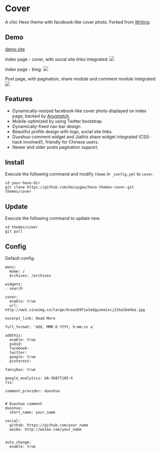 # Cover

A chic Hexo theme with facebook-like cover photo. Forked from [Writing](https://github.com/yunlzheng/hexo-themes-writing).

## Demo

[demo site](http://stddup.me)

Index page - cover, with social site links integrated:
![](http://ww2.sinaimg.cn/large/6cea169fjw1edhzrl42srj21400jnk2r.jpg)

Index page - blog:
![](http://ww1.sinaimg.cn/large/6cea169fjw1edhzsngsyjj213l0jmtbu.jpg)

Post page, with pagination, share module and comment module integrated:
![](http://ww1.sinaimg.cn/large/6cea169fjw1edhzude2koj21400jn40v.jpg)

## Features
  - Dynamically-resized facebook-like cover photo displayed on index page, backed by [Anystretch](https://github.com/danmillar/jquery-anystretch).  
  - Mobile-optimized by using Twitter bootstrap.
  - Dynamically-fixed nav-bar design.
  - Beautiful profile design with logo, social site links.
  - Duoshuo comment widget and Jiathis share widget integrated (CSS-hack involved!), friendly for Chinese users.
  - Newer and older posts pagination support.

## Install

Execute the following command and modify `theme` in `_config.yml` to `cover`.

```
cd your-hexo-dir
git clone https://github.com/daisygao/hexo-themes-cover.git themes/cover
```

## Update

Execute the following command to update new.

```
cd themes/cover
git pull
```

## Config

Default config:

```
menu:
  Home: /
  Archives: /archives

widgets:
- search

cover:
  enable: true
  url: http://ww1.sinaimg.cn/large/6cea169fjw1edgyzma1xcj21kw16ohba.jpg
   
excerpt_link: Read More

full_format: 'ddd, MMM D YYYY, h:mm:ss a'

addthis:
  enable: true
  pubid:
  facebook:
  twitter:
  google: true
  pinterest:

fancybox: true

google_analytics: UA-36877105-X
rss:

comment_provider: duoshuo


# Duoshuo comment
duoshuo:
  short_name: your_name

social:
  github: https://github.com/your_name
  weibo: http://weibo.com/your_name


auto_change:
  enable: true

```
